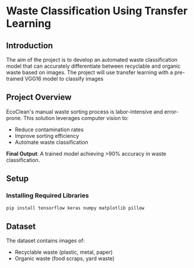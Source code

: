 # Waste Classification Using Transfer Learning

## Introduction
The aim of the project is to develop an automated waste classification model that can accurately differentiate between recyclable and organic waste based on images. The project will use transfer learning with a pre-trained VGG16 model to classify images

## Project Overview
EcoClean's manual waste sorting process is labor-intensive and error-prone. This solution leverages computer vision to:
- Reduce contamination rates
- Improve sorting efficiency
- Automate waste classification

**Final Output**: A trained model achieving >90% accuracy in waste classification.

## Setup

### Installing Required Libraries
```bash
pip install tensorflow keras numpy matplotlib pillow
```

## Dataset
The dataset contains images of:
- Recyclable waste (plastic, metal, paper)
- Organic waste (food scraps, yard waste)
